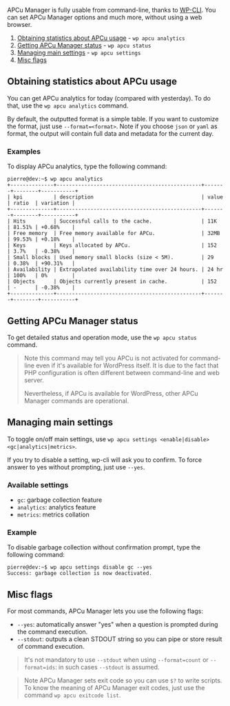APCu Manager is fully usable from command-line, thanks to [WP-CLI](https://wp-cli.org/). You can set APCu Manager options and much more, without using a web browser.

1. [Obtaining statistics about APCu usage](#obtaining-statistics-about-apcu-usage) - `wp apcu analytics`
2. [Getting APCu Manager status](#getting-apcu-manager-status) - `wp apcu status`
3. [Managing main settings](#managing-main-settings) - `wp apcu settings`
4. [Misc flags](#misc-flags)

## Obtaining statistics about APCu usage

You can get APCu analytics for today (compared with yesterday). To do that, use the `wp apcu analytics` command.

By default, the outputted format is a simple table. If you want to customize the format, just use `--format=<format>`. Note if you choose `json` or `yaml` as format, the output will contain full data and metadata for the current day.

### Examples

To display APCu analytics, type the following command:
```console
pierre@dev:~$ wp apcu analytics
+--------------+-----------------------------------------------+-------+--------+-----------+
| kpi          | description                                   | value | ratio  | variation |
+--------------+-----------------------------------------------+-------+--------+-----------+
| Hits         | Successful calls to the cache.                | 11K   | 81.51% | +0.68%    |
| Free memory  | Free memory available for APCu.               | 32MB  | 99.53% | +0.18%    |
| Keys         | Keys allocated by APCu.                       | 152   | 3.7%   | -0.38%    |
| Small blocks | Used memory small blocks (size < 5M).         | 29    | 0.38%  | +90.31%   |
| Availability | Extrapolated availability time over 24 hours. | 24 hr | 100%   | 0%        |
| Objects      | Objects currently present in cache.           | 152   | -      | -0.38%    |
+--------------+-----------------------------------------------+-------+--------+-----------+
```

## Getting APCu Manager status

To get detailed status and operation mode, use the `wp apcu status` command.

> Note this command may tell you APCu is not activated for command-line even if it's available for WordPress itself. It is due to the fact that PHP configuration is often different between command-line and web server.
>
> Nevertheless, if APCu is available for WordPress, other APCu Manager commands are operational.

## Managing main settings

To toggle on/off main settings, use `wp apcu settings <enable|disable> <gc|analytics|metrics>`.

If you try to disable a setting, wp-cli will ask you to confirm. To force answer to yes without prompting, just use `--yes`.

### Available settings

- `gc`: garbage collection feature
- `analytics`: analytics feature
- `metrics`: metrics collation

### Example

To disable garbage collection without confirmation prompt, type the following command:
```console
pierre@dev:~$ wp apcu settings disable gc --yes
Success: garbage collection is now deactivated.
```

## Misc flags

For most commands, APCu Manager lets you use the following flags:
- `--yes`: automatically answer "yes" when a question is prompted during the command execution.
- `--stdout`: outputs a clean STDOUT string so you can pipe or store result of command execution.

> It's not mandatory to use `--stdout` when using `--format=count` or `--format=ids`: in such cases `--stdout` is assumed.

> Note APCu Manager sets exit code so you can use `$?` to write scripts.
> To know the meaning of APCu Manager exit codes, just use the command `wp apcu exitcode list`.
